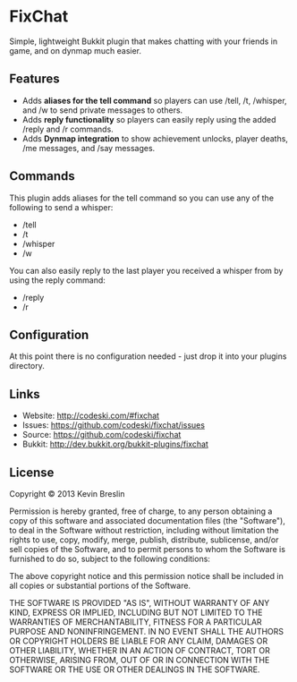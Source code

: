 # FixChat

Simple, lightweight Bukkit plugin that makes chatting with your friends in game, and on dynmap much easier.

## Features

* Adds **aliases for the tell command** so players can use /tell, /t, /whisper, and /w to send private messages to others.
* Adds **reply functionality** so players can easily reply using the added /reply and /r commands.
* Adds **Dynmap integration** to show achievement unlocks, player deaths, /me messages, and /say messages.

## Commands

This plugin adds aliases for the tell command so you can use any of the following to send a whisper:

* /tell <player> <message>
* /t <player> <message>
* /whisper <player> <message>
* /w <player> <message>

You can also easily reply to the last player you received a whisper from by using the reply command:

* /reply <message>
* /r <message>

## Configuration

At this point there is no configuration needed - just drop it into your plugins directory.

## Links

* Website: <http://codeski.com/#fixchat>
* Issues: <https://github.com/codeski/fixchat/issues>
* Source: <https://github.com/codeski/fixchat>
* Bukkit: <http://dev.bukkit.org/bukkit-plugins/fixchat>

## License

Copyright © 2013 Kevin Breslin

Permission is hereby granted, free of charge, to any person obtaining a copy of this software and associated documentation files (the "Software"), to deal in the Software without restriction, including without limitation the rights to use, copy, modify, merge, publish, distribute, sublicense, and/or sell copies of the Software, and to permit persons to whom the Software is furnished to do so, subject to the following conditions:

The above copyright notice and this permission notice shall be included in all copies or substantial portions of the Software.

THE SOFTWARE IS PROVIDED "AS IS", WITHOUT WARRANTY OF ANY KIND, EXPRESS OR IMPLIED, INCLUDING BUT NOT LIMITED TO THE WARRANTIES OF MERCHANTABILITY, FITNESS FOR A PARTICULAR PURPOSE AND NONINFRINGEMENT. IN NO EVENT SHALL THE AUTHORS OR COPYRIGHT HOLDERS BE LIABLE FOR ANY CLAIM, DAMAGES OR OTHER LIABILITY, WHETHER IN AN ACTION OF CONTRACT, TORT OR OTHERWISE, ARISING FROM, OUT OF OR IN CONNECTION WITH THE SOFTWARE OR THE USE OR OTHER DEALINGS IN THE SOFTWARE.
